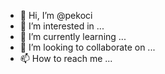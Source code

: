 - 👋 Hi, I’m @pekoci
- 👀 I’m interested in ...
- 🌱 I’m currently learning ...
- 💞️ I’m looking to collaborate on ...
- 📫 How to reach me ...

<!---
pekoci/pekoci is a ✨ special ✨ repository because its `README.md` (this file) appears on your GitHub profile.
You can click the Preview link to take a look at your changes.
--->
